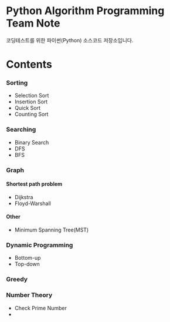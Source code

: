 # Python Algorithm Programming Team Note
코딩테스트를 위한 파이썬(Python) 소스코드 저장소입니다.

# Contents
### Sorting
+ Selection Sort
+ Insertion Sort
+ Quick Sort
+ Counting Sort

### Searching
+ Binary Search
+ DFS
+ BFS

### Graph
#### Shortest path problem
+ Dijkstra
+ Floyd-Warshall
#### Other
+ Minimum Spanning Tree(MST)

### Dynamic Programming
+ Bottom-up
+ Top-down

### Greedy

### Number Theory
+ Check Prime Number
+ 

